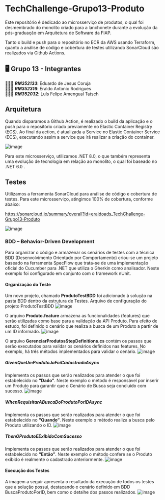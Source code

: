 # TechChallenge-Grupo13-Produto
Este repositório é dedicado ao microsserviço de produtos, o qual foi desmembrado do monolito criado para a lanchonete durante a evolução da pós-graduação em Arquitetura de Software da FIAP.

Tanto o build e push para o repositório no ECR da AWS usando Terraform, quanto a análise de código e cobertura de testes utilizando SonarCloud são realizados via Github Actions.

## 🖥️ Grupo 13 - Integrantes
🧑🏻‍💻 *<b>RM352133</b>*: Eduardo de Jesus Coruja </br>
🧑🏻‍💻 *<b>RM352316</b>*: Eraldo Antonio Rodrigues </br>
🧑🏻‍💻 *<b>RM352032</b>*: Luís Felipe Amengual Tatsch </br>

## Arquitetura
Quando disparamos a Github Action, é realizado o build da aplicação e o push para o repositório criado previamente no Elastic Container Registry (ECS).
Ao final da action, é atualizada a Service no Elastic Container Service (ECS), executando assim a service que irá realizar a criação do container.

![image](https://github.com/eraldoads/TechChallenge-Grupo13-Produto/assets/47857203/e5c163d0-8d81-4f8d-8f6f-3d039cbe917b)

Para este microsserviço, utilizamos .NET 8.0, o que também representa uma evolução de tecnologia em relação ao monolito, o qual foi baseado no .NET 6.0 .

## Testes

Utilizamos a ferramenta SonarCloud para análise de código e cobertura de testes. Para este microsserviço, atingimos 100% de cobertura, conforme abaixo:

https://sonarcloud.io/summary/overall?id=eraldoads_TechChallenge-Grupo13-Produto

![image](https://github.com/eraldoads/TechChallenge-Grupo13-Produto/assets/47857203/7260d1c5-a352-4866-bd3e-6b576f4fe3a4)

### BDD – Behavior-Driven Development
Para organizar o código e armazenar os cenários de testes com a técnica BDD (Desenvolvimento Orientado por Comportamento) criou-se um projeto baseado na ferramenta SpecFlow que trata-se de uma implementação oficial do Cucumber para .NET que utiliza o Gherkin como analisador. Neste exemplo foi configurado em conjunto com o framework nUnit.

#### Organização do Teste
Um novo projeto, chamado <b>ProdutoTestBDD</b> foi adicionado à solução na pasta BDD dentro da estrutura de Testes.
Arquivo de configuração do projeto ProdutoTestBDD
![image](https://github.com/eraldoads/TechChallenge-Grupo13-Produto/assets/149120484/de1ae9f1-35b3-4f41-a64d-7a1f52c97fde)

O arquivo <b>Produto.feature</b> armazena as funcionalidades (features) que serão utilizadas como base para a validação da API Produto. Para efeito de estudo, foi definido o cenário que realiza a busca de um Produto a partir de um ID informado.
![image](https://github.com/eraldoads/TechChallenge-Grupo13-Produto/assets/149120484/8e1b7d41-3e60-4c06-be73-bdebf98a900d)
 
O arquivo <b>GerenciarProdutosStepDefinitions.cs</b> contém os passos que serão executados para validar os cenários definidos nas features. No exemplo, há três métodos implementados para validar o cenário.
![image](https://github.com/eraldoads/TechChallenge-Grupo13-Produto/assets/149120484/7f03c3aa-84f2-4cfe-a74b-ff66079a8f80)
 
##### GivenQueUmProdutoJaFoiCadastradoAsync
Implementa os passos que serão realizados para atender o que foi estabelecido no <b>“Dado”</b>.
Neste exemplo o método é responsável por inserir um Produto para garantir que o Cenário de Busca seja concluído com sucesso.
![image](https://github.com/eraldoads/TechChallenge-Grupo13-Produto/assets/149120484/3782dd9c-759d-4b9f-892b-69cf06ee7772)
 
##### WhenRequisitarABuscaDoProdutoPorIDAsync
Implementa os passos que serão realizados para atender o que foi estabelecido no <b>“Quando”</b>.
Neste exemplo o método realiza a busca pelo Produto utilizando o ID.
![image](https://github.com/eraldoads/TechChallenge-Grupo13-Produto/assets/149120484/046fc703-56a5-4eb5-b6ac-8eba00168f69)
 
##### ThenOProdutoEExibidoComSucesso
Implementa os passos que serão realizados para atender o que foi estabelecido no <b>“Então”</b>.
Neste exemplo o método confere se o Produto exibido é realmente o cadastrado anteriormente.
![image](https://github.com/eraldoads/TechChallenge-Grupo13-Produto/assets/149120484/4a0d7c6c-515e-4273-abbe-1a1b490483c0)
 
#### Execução dos Testes
A imagem a seguir apresenta o resultado da execução de todos os testes que a solução possui, destacando o cenário definido em BDD BuscaProdutoPorID, bem como o detalhe dos passos realizados.
![image](https://github.com/eraldoads/TechChallenge-Grupo13-Produto/assets/149120484/a63fc77b-b495-4937-b276-a9f5174aa7e2)
 
